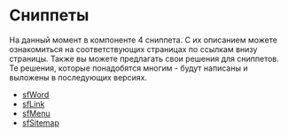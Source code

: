 # Сниппеты

На данный момент в компоненте 4 сниппета. С их описанием можете ознакомиться на соответствующих страницах по ссылкам внизу страницы. Также вы можете предлагать свои решения для сниппетов. Те решения, которые понадобятся многим - будут написаны и выложены в последующих версиях.

- [sfWord](/components/seofilter/snippets/sfword)
- [sfLink](/components/seofilter/snippets/sflink)
- [sfMenu](/components/seofilter/snippets/sfmenu)
- [sfSitemap](/components/seofilter/snippets/sfsitemap)
